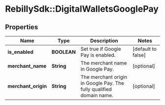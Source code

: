 # RebillySdk::DigitalWalletsGooglePay

## Properties
Name | Type | Description | Notes
------------ | ------------- | ------------- | -------------
**is_enabled** | **BOOLEAN** | Set true if Google Pay is enabled. | [default to false]
**merchant_name** | **String** | The merchant name in Google Pay. | [optional] 
**merchant_origin** | **String** | The merchant origin in Google Pay. The fully qualified domain name. | [optional] 

